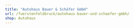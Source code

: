 ```yaml
---
title: "Autohaus Bauer & Schäfer GmbH"
url: /fuerstenfeldbruck/autohaus-bauer-und-schaefer-gmbh/
shop: Autohaus
---
```

